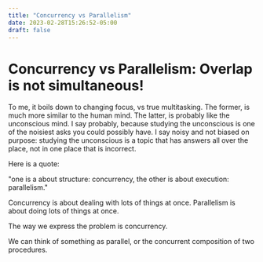 ```yaml
---
title: "Concurrency vs Parallelism"
date: 2023-02-28T15:26:52-05:00
draft: false
---
```


# Concurrency vs Parallelism: Overlap is not simultaneous!

To me, it boils down to changing focus, vs true multitasking. The former, is much more similar to the human mind. The latter, is probably like the unconscious mind. I say probably, because studying the unconscious is one of the noisiest asks you could possibly have. I say noisy and not biased on purpose: studying the unconscious is a topic that has answers all over the place, not in one place that is incorrect.

Here is a quote:

"one is a about structure: concurrency, the other is about execution: parallelism."

Concurrency is about dealing with lots of things at once. Parallelism is about doing lots of things at once.

The way we express the problem is concurrency.

We can think of something as parallel, or the concurrent composition of two procedures. 